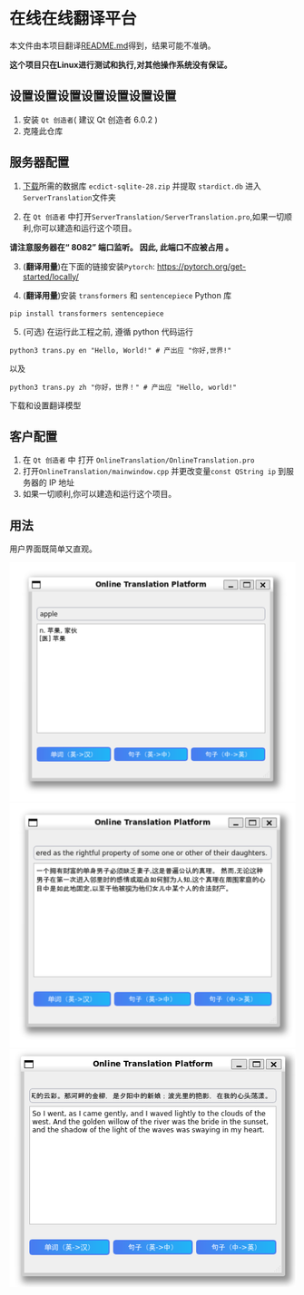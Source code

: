 # 在线在线翻译平台
本文件由本项目翻译[README.md](README.md)得到，结果可能不准确。

**这个项目只在Linux进行测试和执行,对其他操作系统没有保证。**
## 设置设置设置设置设置设置设置
1. 安装 `Qt 创造者`( 建议 Qt 创造者 6.0.2 )
2. 克隆此仓库

## 服务器配置

1. [下载](https://github.com/skywind3000/ECDICT/releases/tag/1.0.28)所需的数据库 `ecdict-sqlite-28.zip` 并提取 `stardict.db` 进入`ServerTranslation`文件夹

2. 在 `Qt 创造者` 中打开`ServerTranslation/ServerTranslation.pro`,如果一切顺利,你可以建造和运行这个项目。

**请注意服务器在“ 8082” 端口监听。 因此, 此端口不应被占用 。**

3. (**翻译用量**)在下面的链接安装`Pytorch`:
https://pytorch.org/get-started/locally/

4. (**翻译用量**)安装 `transformers` 和 `sentencepiece` Python 库
```shell
pip install transformers sentencepiece
```

5. (可选) 在运行此工程之前, 遵循 python 代码运行
```shell
python3 trans.py en "Hello, World!" # 产出应 "你好,世界!"
```
以及
```shell
python3 trans.py zh "你好，世界！" # 产出应 "Hello, world!"
```
下载和设置翻译模型

## 客户配置
1. 在 `Qt 创造者` 中 打开 `OnlineTranslation/OnlineTranslation.pro`
2. 打开`OnlineTranslation/mainwindow.cpp` 并更改变量`const QString ip` 到服务器的 IP 地址
3. 如果一切顺利,你可以建造和运行这个项目。

## 用法

用户界面既简单又直观。

![查询词语](assets/look_up_word.png)
![英文到中文](assets/en-zh.png)
![中文到英文](assets/zh-en.png)